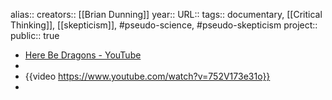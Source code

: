 alias::
creators:: [[Brian Dunning]] 
year::
URL::
tags:: documentary, [[Critical Thinking]], [[skepticism]], #pseudo-science, #pseudo-skepticism 
project::
public:: true
- [Here Be Dragons - YouTube](https://www.youtube.com/watch?v=752V173e31o)
-
- {{video https://www.youtube.com/watch?v=752V173e31o}}
-